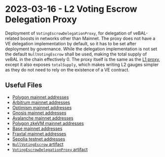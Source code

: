 # 2023-03-16 - L2 Voting Escrow Delegation Proxy

Deployment of `VotingEscrowDelegationProxy`, for delegation of veBAL-related boosts in networks other than Mainnet.
The proxy does not have a VE delegation implementation by default, so it has to be set after deployment by governance.
While the delegation implementation is not set the default `NullVotingEscrow` shall be used, making the total supply
of veBAL in the chain effectively 0.
The proxy itself is the same as the [L1 proxy](../20220325-ve-delegation), except it also exposes `totalSupply`, which makes writing L2 gauges simpler as they do not need to rely on the existence of a VE contract.

## Useful Files

- [Polygon mainnet addresses](./output/polygon.json)
- [Arbitrum mainnet addresses](./output/arbitrum.json)
- [Optimism mainnet addresses](./output/optimism.json)
- [Gnosis mainnet addresses](./output/gnosis.json)
- [Avalanche mainnet addresses](./output/avalanche.json)
- [Polygon zkeVM mainnet addresses](./output/zkevm.json)
- [Base mainnet addresses](./output/base.json)
- [Fraxtal mainnet addresses](./output/fraxtal.json)
- [Sepolia testnet addresses](./output/sepolia.json)
- [`NullVotingEscrow` artifact](./artifact/NullVotingEscrow.json)
- [`VotingEscrowDelegationProxy` artifact](./artifact/VotingEscrowDelegationProxy.json)
